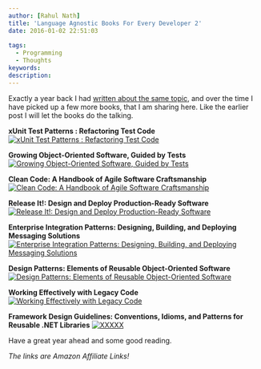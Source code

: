 ```yaml
---
author: [Rahul Nath]
title: 'Language Agnostic Books For Every Developer 2'
date: 2016-01-02 22:51:03
  
tags:
  - Programming
  - Thoughts
keywords:
description:
---
```


Exactly a year back I had [written about the same topic](http://www.rahulpnath.com/blog/language-agnostic-books-for-every-developer/), and over the time I have picked up a few more books, that I am sharing here. Like the earlier post I will let the books do the talking.

**xUnit Test Patterns : Refactoring Test Code** [![xUnit Test Patterns : Refactoring Test Code](../images/books_xunit.jpg)](http://www.amazon.com/gp/product/0131495054/ref=as_li_tl?ie=UTF8&camp=1789&creative=390957&creativeASIN=0131495054&linkCode=as2&tag=rahulpnath-20&linkId=XR55UAOEPPMVMFK3)

**Growing Object-Oriented Software, Guided by Tests** [![Growing Object-Oriented Software, Guided by Tests](../images/books_goos.jpeg)](http://www.amazon.com/gp/product/0321503627/ref=as_li_tl?ie=UTF8&camp=1789&creative=390957&creativeASIN=0321503627&linkCode=as2&tag=rahulpnath-20&linkId=TR6UCCVP6CMGBBZQ)

**Clean Code: A Handbook of Agile Software Craftsmanship** [![Clean Code: A Handbook of Agile Software Craftsmanship](../images/books_cleancode.jpg)](http://www.amazon.com/gp/product/0132350882/ref=as_li_tl?ie=UTF8&camp=1789&creative=390957&creativeASIN=0132350882&linkCode=as2&tag=rahulpnath-20&linkId=CVCVZFAR5SBYVMJW)

**Release It!: Design and Deploy Production-Ready Software** [![Release It!: Design and Deploy Production-Ready Software](../images/books_releaseit.jpg)](http://www.amazon.com/gp/product/0978739213/ref=as_li_tl?ie=UTF8&camp=1789&creative=390957&creativeASIN=0978739213&linkCode=as2&tag=rahulpnath-20&linkId=OYRDBB5TR4VHBK6L)

**Enterprise Integration Patterns: Designing, Building, and Deploying Messaging Solutions** [![Enterprise Integration Patterns: Designing, Building, and Deploying Messaging Solutions](../images/books_eip.gif)](http://www.amazon.com/gp/product/0321200683/ref=as_li_tl?ie=UTF8&camp=1789&creative=390957&creativeASIN=0321200683&linkCode=as2&tag=rahulpnath-20&linkId=IQV6RX4M6RXKG4O2)

**Design Patterns: Elements of Reusable Object-Oriented Software** [![Design Patterns: Elements of Reusable Object-Oriented Software](../images/books_designpatterns.jpg)](http://www.amazon.com/gp/product/0201633612/ref=as_li_tl?ie=UTF8&camp=1789&creative=390957&creativeASIN=0201633612&linkCode=as2&tag=rahulpnath-20&linkId=JBBJOO5EP4GLYIXG)

**Working Effectively with Legacy Code** [![Working Effectively with Legacy Code](../images/books_welc.jpg)](http://www.amazon.com/gp/product/0131177052/ref=as_li_tl?ie=UTF8&camp=1789&creative=390957&creativeASIN=0131177052&linkCode=as2&tag=rahulpnath-20&linkId=TTKEEYQLEMTOXPPQ)

**Framework Design Guidelines: Conventions, Idioms, and Patterns for Reusable .NET Libraries** [![XXXXX](../images/books_frameworkdesign.jpg)](http://www.amazon.com/gp/product/0321545613/ref=as_li_tl?ie=UTF8&camp=1789&creative=390957&creativeASIN=0321545613&linkCode=as2&tag=rahulpnath-20&linkId=UZC2I2HABQUNCT2U)

      
Have a great year ahead and some good reading.

*The links are Amazon Affiliate Links!*
